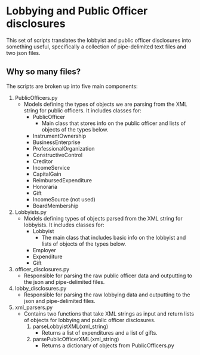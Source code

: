 # Lobbying and Public Officer disclosures

This set of scripts translates the lobbyist and public officer disclosures into something useful, specifically a collection of pipe-delimited text files and two json files.

## Why so many files?

The scripts are broken up into five main components:

1. PublicOfficers.py
    - Models defining the types of objects we are parsing from the XML string for public officers. It includes classes for:
        - PublicOfficer
            - Main class that stores info on the public officer and lists of objects of the types below.
        - InstrumentOwnership
        - BusinessEnterprise
        - ProfessionalOrganization
        - ConstructiveControl
        - Creditor
        - IncomeService
        - CapitalGain
        - ReimbursedExpenditure
        - Honoraria
        - Gift
        - IncomeSource (not used)
        - BoardMembership
2. Lobbyists.py
    - Models defining types of objects parsed from the XML string for lobbyists. It includes classes for:
        - Lobbyist
            - The main class that includes basic info on the lobbyist and lists of objects of the types below.
        - Employer
        - Expenditure
        - Gift
3. officer_disclosures.py
    - Responsible for parsing the raw public officer data and outputting to the json and pipe-delimited files.
4. lobby_disclosures.py
    - Responsible for parsing the raw lobbying data and outputting to the json and pipe-delimited files.
5. xml_parsers.py
    - Contains two functions that take XML strings as input and return lists of objects for lobbying and public officer disclosures.
        1. parseLobbyistXML(xml_string)
            - Returns a list of expenditures and a list of gifts.
        2. parsePublicOfficerXML(xml_string)
            - Returns a dictionary of objects from PublicOfficers.py

